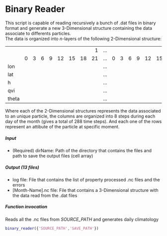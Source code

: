 # Binary Reader
This script is capable of reading recursively a bunch of .dat files in binary format and generate a new 3-Dimensional structure containing the data associate to differents particles.<br />
The data is organized into _n_-layers of the following 2-Dimensional structure:
<center>
<table>
  <tr>
    <td></td>
    <td colspan="8" style="text-align: right">1</td>
    <td>...</td>
    <td colspan="8" style="text-align: right">31</td>
  </tr>
  <tr>
    <td></td>
    <td>0</td>
    <td>3</td>
    <td>6</td>
    <td>9</td>
    <td>12</td>
    <td>15</td>
    <td>18</td>
    <td>21</td>
    <td>...</td>
    <td>0</td>
    <td>3</td>
    <td>6</td>
    <td>9</td>
    <td>12</td>
    <td>15</td>
    <td>18</td>
    <td>21</td>
  </tr>
  <tr>
    <td>lon</td>
    <td></td>
    <td></td>
    <td></td>
    <td></td>
    <td></td>
    <td></td>
    <td></td>
    <td></td>
    <td>...</td>
    <td></td>
    <td></td>
    <td></td>
    <td></td>
    <td></td>
    <td></td>
    <td></td>
    <td></td>
  </tr>
  <tr>
    <td>lat</td>
    <td></td>
    <td></td>
    <td></td>
    <td></td>
    <td></td>
    <td></td>
    <td></td>
    <td></td>
    <td>...</td>
    <td></td>
    <td></td>
    <td></td>
    <td></td>
    <td></td>
    <td></td>
    <td></td>
    <td></td>
  </tr>
  <tr>
    <td>h</td>
    <td></td>
    <td></td>
    <td></td>
    <td></td>
    <td></td>
    <td></td>
    <td></td>
    <td></td>
    <td>...</td>
    <td></td>
    <td></td>
    <td></td>
    <td></td>
    <td></td>
    <td></td>
    <td></td>
    <td></td>
  </tr>
  <tr>
    <td>qvi</td>
    <td></td>
    <td></td>
    <td></td>
    <td></td>
    <td></td>
    <td></td>
    <td></td>
    <td></td>
    <td>...</td>
    <td></td>
    <td></td>
    <td></td>
    <td></td>
    <td></td>
    <td></td>
    <td></td>
    <td></td>
  </tr>
  <tr>
    <td>theta</td>
    <td></td>
    <td></td>
    <td></td>
    <td></td>
    <td></td>
    <td></td>
    <td></td>
    <td></td>
    <td>...</td>
    <td></td>
    <td></td>
    <td></td>
    <td></td>
    <td></td>
    <td></td>
    <td></td>
    <td></td>
  </tr>
</table>
</center>
Where each of the 2-Dimensional structures represents the data associated to an unique particle, the columns are organized into 8 steps during each day of the month (gives a total of 288 time steps). And each one of the rows represent an attibute of the particle at specific moment.

##### Input
- (Required) dirName: Path of the directory that contains the files and path to save the output files (cell array)

##### Output (13 files)
- log file: File that contains the list of property processed .nc files and the errors
- [Month-Name].nc file: File that contains a 3-Dimensional structure with the data read from the .dat files

##### Function invocation
Reads all the .nc files from _SOURCE_PATH_ and generates daily climatology
```matlab
binary_reader({'SOURCE_PATH','SAVE_PATH'})
```
